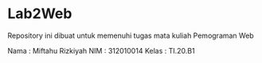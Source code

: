 # Lab2Web
Repository ini dibuat untuk memenuhi tugas mata kuliah Pemograman Web

Nama : Miftahu Rizkiyah
NIM  : 312010014
Kelas : TI.20.B1
